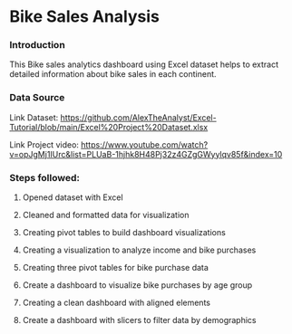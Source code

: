 # Bike Sales Analysis

### Introduction

This Bike sales analytics dashboard using Excel dataset helps to extract detailed information about bike sales in each continent.

### Data Source

Link Dataset: https://github.com/AlexTheAnalyst/Excel-Tutorial/blob/main/Excel%20Project%20Dataset.xlsx

Link Project video: https://www.youtube.com/watch?v=opJgMj1IUrc&list=PLUaB-1hjhk8H48Pj32z4GZgGWyylqv85f&index=10

### Steps followed:

1. Opened dataset with Excel

2. Cleaned and formatted data for visualization

3. Creating pivot tables to build dashboard visualizations

4. Creating a visualization to analyze income and bike purchases

5. Creating three pivot tables for bike purchase data

6. Create a dashboard to visualize bike purchases by age group

7. Creating a clean dashboard with aligned elements

8. Create a dashboard with slicers to filter data by demographics
